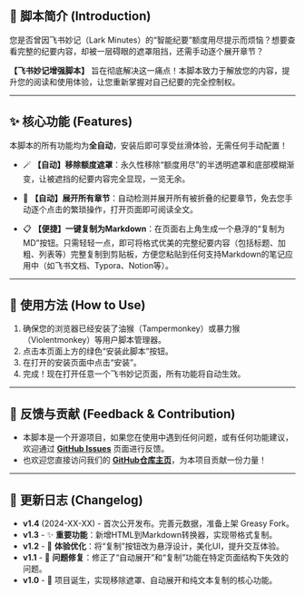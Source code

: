 ## 📖 脚本简介 (Introduction)

您是否曾因飞书妙记（Lark Minutes）的“智能纪要”额度用尽提示而烦恼？想要查看完整的纪要内容，却被一层碍眼的遮罩阻挡，还需手动逐个展开章节？

**【飞书妙记增强脚本】** 旨在彻底解决这一痛点！本脚本致力于解放您的内容，提升您的阅读和使用体验，让您重新掌握对自己纪要的完全控制权。

---

## ✨ 核心功能 (Features)

本脚本的所有功能均为**全自动**，安装后即可享受丝滑体验，无需任何手动配置！

*   🪄 **【自动】移除额度遮罩**：永久性移除“额度用尽”的半透明遮罩和底部模糊渐变，让被遮挡的纪要内容完全显现，一览无余。

*   🔽 **【自动】展开所有章节**：自动检测并展开所有被折叠的纪要章节，免去您手动逐个点击的繁琐操作，打开页面即可阅读全文。

*   📋 **【便捷】一键复制为Markdown**：在页面右上角生成一个悬浮的“复制为MD”按钮。只需轻轻一点，即可将格式优美的完整纪要内容（包括标题、加粗、列表等）完整复制到剪贴板，方便您粘贴到任何支持Markdown的笔记应用中（如飞书文档、Typora、Notion等）。

---

## 🚀 使用方法 (How to Use)

1.  确保您的浏览器已经安装了油猴（Tampermonkey）或暴力猴（Violentmonkey）等用户脚本管理器。
2.  点击本页面上方的绿色“安装此脚本”按钮。
3.  在打开的安装页面中点击“安装”。
4.  完成！现在打开任意一个飞书妙记页面，所有功能将自动生效。

---

## 💬 反馈与贡献 (Feedback & Contribution)

*   本脚本是一个开源项目，如果您在使用中遇到任何问题，或有任何功能建议，欢迎通过 **[GitHub Issues](https://github.com/liaozhu913/Lark-Minutes-Enhancer/issues)** 页面进行反馈。
*   也欢迎您直接访问我们的 **[GitHub仓库主页](https://github.com/liaozhu913/Lark-Minutes-Enhancer)**，为本项目贡献一份力量！

---

## 📜 更新日志 (Changelog)

*   **v1.4** (2024-XX-XX) - 首次公开发布。完善元数据，准备上架 Greasy Fork。
*   **v1.3** - ✨ **重要功能**：新增HTML到Markdown转换器，实现带格式复制。
*   **v1.2** - 🎨 **体验优化**：将“复制”按钮改为悬浮设计，美化UI，提升交互体验。
*   **v1.1** - 🐛 **问题修复**：修正了“自动展开”和“复制”功能在特定页面结构下失效的问题。
*   **v1.0** - 🐣 项目诞生，实现移除遮罩、自动展开和纯文本复制的核心功能。
